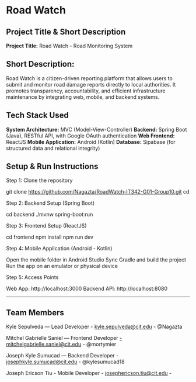 # Road Watch
## Project Title & Short Description
**Project Title:** Road Watch - Road Monitoring System



## Short Description:
Road Watch is a citizen-driven reporting platform that allows users to submit and monitor road damage reports directly to local authorities.
It promotes transparency, accountability, and efficient infrastructure maintenance by integrating web, mobile, and backend systems.



## Tech Stack Used
**System Architecture:** MVC (Model-View-Controller)
**Backend:** Spring Boot (Java), RESTful API, with Google OAuth authentication
**Web Frontend:** ReactJS 
**Mobile Application:** Android (Kotlin)
**Database:** Sipabase (for structured data and relational integrity)



## Setup & Run Instructions

Step 1: Clone the repository

git clone https://github.com/Nagazta/RoadWatch-IT342-G01-Group10.git
cd <your-repo-folder>

Step 2: Backend Setup (Spring Boot)

cd backend
./mvnw spring-boot:run

Step 3: Frontend Setup (ReactJS)

cd frontend
npm install
npm run dev

Step 4: Mobile Application (Android - Kotlin)

Open the mobile folder in Android Studio
Sync Gradle and build the project
Run the app on an emulator or physical device

Step 5: Access Points

Web App: http://localhost:3000
Backend API: http://localhost:8080

---

## Team Members

Kyle Sepulveda — Lead Developer - kyle.sepulveda@cit.edu - @Nagazta

Mitchel Gabrielle Saniel — Frontend Developer -mitchelgabrielle.saniel@cit.edu - @mortymier

Joseph Kyle Sumucad — Backend Developer - josephkyle.sumucad@cit.edu - @kylesumucad18

Joseph Ericson Tiu - Mobile Developer - josephericson.tiu@cit.edu - 

